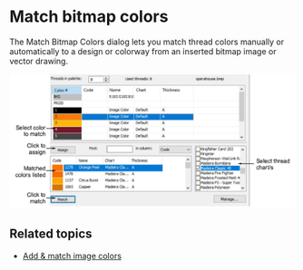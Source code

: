 # Match bitmap colors

The Match Bitmap Colors dialog lets you match thread colors manually or automatically to a design or colorway from an inserted bitmap image or vector drawing.

![summary_-_create00014.png](assets/summary_-_create00014.png)

## Related topics

- [Add & match image colors](../../Automatic/bitmaps/Add_match_image_colors)
